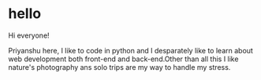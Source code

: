 # hello

Hi everyone!

Priyanshu here, I like to code in python and I desparately like to learn about web development both front-end and back-end.Other than all this I like nature's photography ans solo trips are my way to handle my stress.
